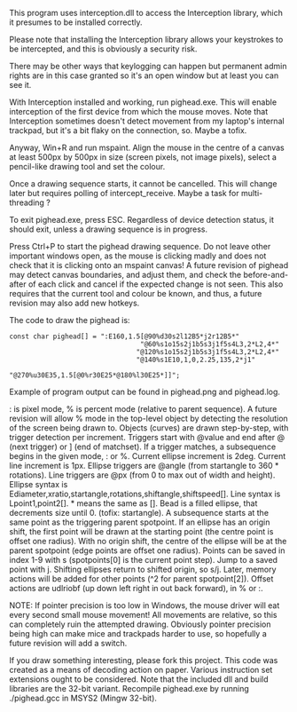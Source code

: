 This program uses interception.dll to access the Interception library, which it
presumes to be installed correctly.

Please note that installing the Interception library allows your keystrokes to be
intercepted, and this is obviously a security risk.

There may be other ways that keylogging can happen but permanent admin rights are
in this case granted so it's an open window but at least you can see it. 

With Interception installed and working, run pighead.exe.
This will enable interception of the first device from which the mouse moves.
Note that Interception sometimes doesn't detect movement from my laptop's
internal trackpad, but it's a bit flaky on the connection, so. Maybe a tofix.

Anyway, Win+R and run mspaint. Align the mouse in the centre of a canvas at least
500px by 500px in size (screen pixels, not image pixels), select a pencil-like
drawing tool and set the colour.

Once a drawing sequence starts, it cannot be cancelled. This will change later but
requires polling of intercept_receive. Maybe a task for multi-threading ?

To exit pighead.exe, press ESC. Regardless of device detection status, it should exit,
unless a drawing sequence is in progress.

Press Ctrl+P to start the pighead drawing sequence. Do not leave other important
windows open, as the mouse is clicking madly and does not check that it is
clicking onto an mspaint canvas! A future revision of pighead may detect canvas
boundaries, and adjust them, and check the before-and-after of each click and
cancel if the expected change is not seen. This also requires that the current
tool and colour be known, and thus, a future revision may also add new hotkeys.

The code to draw the pighead is:

    const char pighead[] = ":E160,1.5[@90%d30s2l12B5*j2r12B5*"
                                     "@60%s1o15s2j1b5s3j1f5s4L3,2*L2,4*"
                                    "@120%s1o15s2j1b5s3j1f5s4L3,2*L2,4*"
                                    "@140%s1E10,1,0,2.25,135,2*j1"
                                    "@270%u30E35,1.5[@0%r30E25*@180%l30E25*]]";

Example of program output can be found in pighead.png and pighead.log.

: is pixel mode, % is percent mode (relative to parent sequence).
A future revision will allow % mode in the top-level object by detecting
the resolution of the screen being drawn to.
Objects (curves) are drawn step-by-step, with trigger detection per increment.
Triggers start with @value and end after @ (next trigger) or ] (end of matchset).
If a trigger matches, a subsequence begins in the given mode, : or %.
Current ellipse increment is 2deg. Current line increment is 1px.
Ellipse triggers are @angle (from startangle to 360 * rotations).
Line triggers are @px (from 0 to max out of width and height).
Ellipse syntax is Ediameter,xratio,startangle,rotations,shiftangle,shiftspeed[].
Line syntax is Lpoint1,point2[]. * means the same as [].
Bead is a filled ellipse, that decrements size until 0. (tofix: startangle).
A subsequence starts at the same point as the triggering parent spotpoint.
If an ellipse has an origin shift, the first point will be drawn at the starting
point (the centre point is offset one radius). With no origin shift, the centre of
the ellipse will be at the parent spotpoint (edge points are offset one radius).
Points can be saved in index 1-9 with s (spotpoints[0] is the current point step).
Jump to a saved point with j. Shifting ellipses return to shifted origin, so s/j.
Later, memory actions will be added for other points (^2 for parent spotpoint[2]).
Offset actions are udlriobf (up down left right in out back forward), in % or :.

NOTE: If pointer precision is too low in Windows, the mouse driver will eat every
second small mouse movement! All movements are relative, so this can completely
ruin the attempted drawing. Obviously pointer precision being high can make mice
and trackpads harder to use, so hopefully a future revision will add a switch.

If you draw something interesting, please fork this project.
This code was created as a means of decoding action on paper.
Various instruction set extensions ought to be considered.
Note that the included dll and build libraries are the 32-bit variant.
Recompile pighead.exe by running ./pighead.gcc in MSYS2 (Mingw 32-bit).
